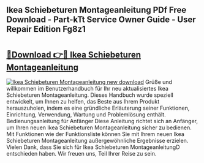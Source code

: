## Ikea Schiebeturen Montageanleitung PDf Free Download - Part-kTt Service Owner Guide - User Repair Edition Fg8z1

# <h2><a href="http://df8drxr.blite.top/?on=Ikea+Schiebeturen+Montageanleitung">🔗Download 👉🔴 Ikea Schiebeturen Montageanleitung</a></h2>

[![Ikea Schiebeturen Montageanleitung new download](https://i.imgur.com/lujVjoI.png)](http://df8drxr.blite.top/?on=Ikea+Schiebeturen+Montageanleitung)
Grüße und willkommen im Benutzerhandbuch für Ihr neu aktualisiertes Ikea Schiebeturen Montageanleitung. Dieses Handbuch wurde speziell entwickelt, um Ihnen zu helfen, das Beste aus Ihrem Produkt herauszuholen, indem es eine gründliche Erläuterung seiner Funktionen, Einrichtung, Verwendung, Wartung und Problemlösung enthält. Bedienungsanleitung für Anfänger Diese Anleitung richtet sich an Anfänger, um Ihren neuen Ikea Schiebeturen Montageanleitung sicher zu bedienen. Mit Funktionen wie der Funktionsliste können Sie mit Ihrem neuen Ikea Schiebeturen Montageanleitung außergewöhnliche Ergebnisse erzielen. Vielen Dank, dass Sie sich für Ikea Schiebeturen MontageanleitungD entschieden haben. Wir freuen uns, Teil Ihrer Reise zu sein.
